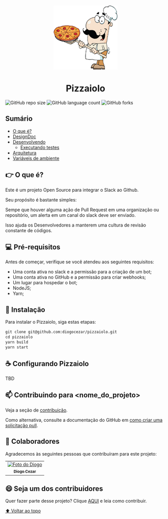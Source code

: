 <p align="center">
  <img src="./assets/images/pizzaiolo.png" alt="Logo Pizzaiolo" width="200" height="200">
</p>
<h1 align="center">
  Pizzaiolo
</h1>

![GitHub repo size](https://img.shields.io/github/repo-size/iuricode/README-template?style=for-the-badge)
![GitHub language count](https://img.shields.io/github/languages/count/iuricode/README-template?style=for-the-badge)
![GitHub forks](https://img.shields.io/github/forks/iuricode/README-template?style=for-the-badge)

## Sumário

- [O que é?](#o-que-e)
- [DesignDoc](#design-doc)
- [Desenvolvendo](#desenvolvendo)
  - [Executando testes](#executando-testes)
- [Arquitetura](#arquitetura)
- [Variáveis de ambiente](#variáveis-de-ambiente)

## 👉 O que é?

Este é um projeto Open Source para integrar o Slack ao Github.

Seu propósito é bastante simples:

Sempe que houver alguma ação de Pull Request em uma organização ou repositório, um alerta em um canal do slack deve ser enviado.

Isso ajuda os Desenvolvedores a manterem uma cultura de revisão constante de códigos.

## 💻 Pré-requisitos

Antes de começar, verifique se você atendeu aos seguintes requisitos:

* Uma conta ativa no slack e a permissão para a criação de um bot;
* Uma conta ativa no GitHub e a permissão para criar webhooks;
* Um lugar para hospedar o bot;
* NodeJS;
* Yarn;

## 🚀 Instalação

Para instalar o Pizzaiolo, siga estas etapas:

```
git clone git@github.com:diogocezar/pizzaiolo.git
cd pizzaiolo
yarn build
yarn start
```

## ☕ Configurando Pizzaiolo

TBD

## 📫 Contribuindo para <nome_do_projeto>

Veja a seção de [contribuição](CONTRIBUTING.md).


Como alternativa, consulte a documentação do GitHub em [como criar uma solicitação pull](https://help.github.com/en/github/collaborating-with-issues-and-pull-requests/creating-a-pull-request).

## 🤝 Colaboradores

Agradecemos às seguintes pessoas que contribuíram para este projeto:

<table>
  <tr>
    <td align="center">
      <a href="#">
        <img src="https://github.com/diogocezar.png" width="100px;" alt="Foto do Diogo"/><br>
        <sub>
          <b>Diogo Cezar</b>
        </sub>
      </a>
    </td>
  </tr>
</table>


## 😄 Seja um dos contribuidores<br>

Quer fazer parte desse projeto? Clique [AQUI](CONTRIBUTING.md) e leia como contribuir.

[⬆ Voltar ao topo](#pizzaiolo)<br>